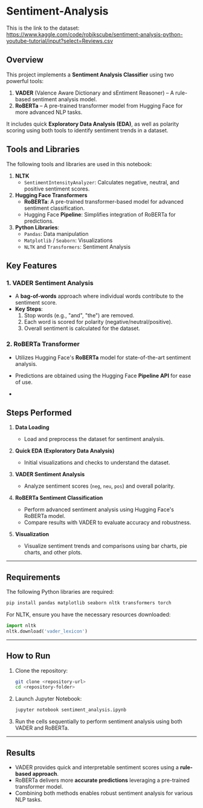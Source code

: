 # Sentiment-Analysis

This is the link to the dataset: https://www.kaggle.com/code/robikscube/sentiment-analysis-python-youtube-tutorial/input?select=Reviews.csv

## Overview  

This project implements a **Sentiment Analysis Classifier** using two powerful tools:  

1. **VADER** (Valence Aware Dictionary and sEntiment Reasoner) – A rule-based sentiment analysis model.  
2. **RoBERTa** – A pre-trained transformer model from Hugging Face for more advanced NLP tasks.  

It includes quick **Exploratory Data Analysis (EDA)**, as well as polarity scoring using both tools to identify sentiment trends in a dataset.  



## Tools and Libraries  

The following tools and libraries are used in this notebook:  

1. **NLTK**  
   - `SentimentIntensityAnalyzer`: Calculates negative, neutral, and positive sentiment scores.  
2. **Hugging Face Transformers**  
   - **RoBERTa**: A pre-trained transformer-based model for advanced sentiment classification.  
   - Hugging Face **Pipeline**: Simplifies integration of RoBERTa for predictions.  
3. **Python Libraries**:  
   - `Pandas`: Data manipulation  
   - `Matplotlib` / `Seaborn`: Visualizations  
   - `NLTK` and `Transformers`: Sentiment Analysis  


## Key Features  

### 1. **VADER Sentiment Analysis**  
- A **bag-of-words** approach where individual words contribute to the sentiment score.  
- **Key Steps**:  
   1. Stop words (e.g., "and", "the") are removed.  
   2. Each word is scored for polarity (negative/neutral/positive).  
   3. Overall sentiment is calculated for the dataset.  

### 2. **RoBERTa Transformer**  
- Utilizes Hugging Face's **RoBERTa** model for state-of-the-art sentiment analysis.  
- Predictions are obtained using the Hugging Face **Pipeline API** for ease of use.  

-

## Steps Performed  

1. **Data Loading**  
   - Load and preprocess the dataset for sentiment analysis.  

2. **Quick EDA (Exploratory Data Analysis)**  
   - Initial visualizations and checks to understand the dataset.  

3. **VADER Sentiment Analysis**  
   - Analyze sentiment scores (`neg`, `neu`, `pos`) and overall polarity.  

4. **RoBERTa Sentiment Classification**  
   - Perform advanced sentiment analysis using Hugging Face's RoBERTa model.  
   - Compare results with VADER to evaluate accuracy and robustness.  

5. **Visualization**  
   - Visualize sentiment trends and comparisons using bar charts, pie charts, and other plots.  

---

## Requirements  

The following Python libraries are required:  

```bash
pip install pandas matplotlib seaborn nltk transformers torch
```

For NLTK, ensure you have the necessary resources downloaded:  

```python
import nltk
nltk.download('vader_lexicon')
```

---

## How to Run  

1. Clone the repository:  
   ```bash
   git clone <repository-url>
   cd <repository-folder>
   ```

2. Launch Jupyter Notebook:  
   ```bash
   jupyter notebook sentiment_analysis.ipynb
   ```

3. Run the cells sequentially to perform sentiment analysis using both VADER and RoBERTa.  

---


## Results  

- VADER provides quick and interpretable sentiment scores using a **rule-based approach**.  
- RoBERTa delivers more **accurate predictions** leveraging a pre-trained transformer model.  
- Combining both methods enables robust sentiment analysis for various NLP tasks.  

